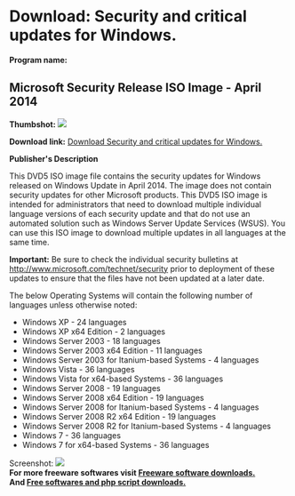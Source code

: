 # Download: Security and critical updates for Windows.

**Program name:**

## Microsoft Security Release ISO Image - April 2014

  
**Thumbshot:** ![](http://www.freewarefiles.com/screenshot/nopic.gif)   
  
**Download link:** [Download Security and critical updates for Windows.](http://freesoftwares.boysofts.com/Microsoft-Security-Releases-ISO-Image_program_17675.html)  
  


**Publisher's Description**  
  


This DVD5 ISO image file contains the security updates for Windows released on Windows Update in April 2014. The image does not contain security updates for other Microsoft products. This DVD5 ISO image is intended for administrators that need to download multiple individual language versions of each security update and that do not use an automated solution such as Windows Server Update Services (WSUS). You can use this ISO image to download multiple updates in all languages at the same time. 

**Important:** Be sure to check the individual security bulletins at http://www.microsoft.com/technet/security prior to deployment of these updates to ensure that the files have not been updated at a later date.

The below Operating Systems will contain the following number of languages unless otherwise noted:

  * Windows XP - 24 languages 
  * Windows XP x64 Edition - 2 languages 
  * Windows Server 2003 - 18 languages 
  * Windows Server 2003 x64 Edition - 11 languages 
  * Windows Server 2003 for Itanium-based Systems - 4 languages 
  * Windows Vista - 36 languages 
  * Windows Vista for x64-based Systems - 36 languages 
  * Windows Server 2008 - 19 languages 
  * Windows Server 2008 x64 Edition - 19 languages 
  * Windows Server 2008 for Itanium-based Systems - 4 languages 
  * Windows Server 2008 R2 x64 Edition - 19 languages 
  * Windows Server 2008 R2 for Itanium-based Systems - 4 languages 
  * Windows 7 - 36 languages 
  * Windows 7 for x64-based Systems - 36 languages 

  
  
Screenshot: ![](http://www.freewarefiles.com/screenshot/nopic.gif)   
**For more freeware softwares visit [Freeware software downloads.](http://freesoftwares.boysofts.com/)**   
**And [Free softwares and php script downloads.](http://www.boysofts.com/)**
